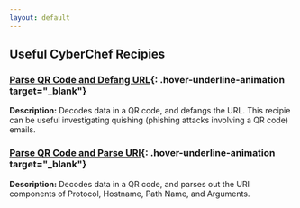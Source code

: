 ```yaml
---
layout: default
---
```


## <i class="fa-solid fa-kitchen-set" style="color:#191970" aria-hidden="true"></i> Useful CyberChef Recipies

### **[Parse QR Code and Defang URL](https://gchq.github.io/CyberChef/#recipe=Parse_QR_Code(false)Defang_URL(true,true,true,'Valid%20domains%20and%20full%20URLs')){: .hover-underline-animation target="_blank"}** <i class="fa-solid fa-qrcode" style="color:#191970" aria-hidden="true"></i>
__Description:__ Decodes data in a QR code, and defangs the URL. This recipie can be useful investigating quishing (phishing attacks involving a QR code) emails.

### **[Parse QR Code and Parse URI](https://gchq.github.io/CyberChef/#recipe=Parse_QR_Code(true)Parse_URI()){: .hover-underline-animation target="_blank"}** <i class="fa-solid fa-qrcode" style="color:#191970" aria-hidden="true"></i>
__Description:__ Decodes data in a QR code, and parses out the URI components of Protocol, Hostname, Path Name, and Arguments.